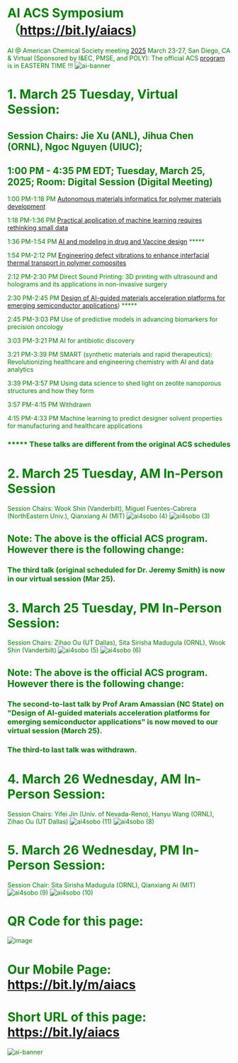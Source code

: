 # <font color='green'> AI ACS Symposium（https://bit.ly/aiacs)
AI @ American Chemical Society meeting [2025](https://www.acs.org/meetings/acs-meetings/spring.html) March 23-27, San Diego, CA & Virtual (Sponsored by I&EC, PMSE, and POLY): 
The official ACS [program](https://acs.digitellinc.com/live/34/page/1138?speakers=386313) is in EASTERN TIME !!!
![ai-banner](https://github.com/user-attachments/assets/eb20f117-5477-46d0-888d-78330932e663)

# 1. March 25 Tuesday, Virtual Session:
## Session Chairs: Jie Xu (ANL), Jihua Chen (ORNL), Ngoc Nguyen (UIUC); 
## 1:00 PM - 4:35 PM EDT; Tuesday, March 25, 2025; Room: Digital Session (Digital Meeting)

1:00 PM-1:18 PM [Autonomous materials informatics for polymer materials development
](https://acs.digitellinc.com/live/34/session/554863)

1:18 PM-1:36 PM [Practical application of machine learning requires rethinking small data](https://acs.digitellinc.com/live/34/session/554864)

1:36 PM-1:54 PM  [AI and modeling in drug and Vaccine design](https://acs.digitellinc.com/live/34/session/555614) *****

1:54 PM-2:12 PM [Engineering defect vibrations to enhance interfacial thermal transport in polymer composites](https://acs.digitellinc.com/live/34/session/554866) 

2:12 PM-2:30 PM Direct Sound Printing: 3D printing with ultrasound and holograms and its applications in non-invasive surgery

2:30 PM-2:45 PM [Design of AI-guided materials acceleration platforms for emerging semiconductor applications](https://acs.digitellinc.com/live/34/session/555598)) *****

2:45 PM-3:03 PM Use of predictive models in advancing biomarkers for precision oncology

3:03 PM-3:21 PM AI for antibiotic discovery

3:21 PM-3:39 PM SMART (synthetic materials and rapid therapeutics): Revolutionizing healthcare and engineering chemistry with AI and data analytics

3:39 PM-3:57 PM Using data science to shed light on zeolite nanoporous structures and how they form

3:57 PM-4:15 PM Withdrawn

4:15 PM-4:33 PM Machine learning to predict designer solvent properties for manufacturing and healthcare applications

### ***** These talks are different from the original ACS schedules

# 2. March 25 Tuesday, AM In-Person Session
Session Chairs: Wook Shin (Vanderbilt), Miguel Fuentes-Cabrera (NorthEastern Univ.), Qianxiang Ai (MIT)
![ai4sobo (4)](https://github.com/user-attachments/assets/f99e2adb-70b8-44a8-b3ba-161c55fab0d7)
![ai4sobo (3)](https://github.com/user-attachments/assets/0e3137b2-00b1-4a64-9711-d1820627bfd4)

## Note: The above is the official ACS program. However there is the following change:
### The third talk (original scheduled for Dr. Jeremy Smith) is now in our virtual session (Mar 25).

# 3. March 25 Tuesday, PM In-Person Session:
Session Chairs: Zihao Ou  (UT  Dallas), Sita Sirisha Madugula (ORNL), Wook Shin (Vanderbilt)
![ai4sobo (5)](https://github.com/user-attachments/assets/962aea1e-f36b-47ac-832b-fb42611e29ac)
![ai4sobo (6)](https://github.com/user-attachments/assets/8b328431-7856-4e3c-a3e0-af473ef4054a)
## Note: The above is the official ACS program. However there is the following change:
### The second-to-last talk by Prof Aram Amassian (NC State) on "Design of AI-guided materials acceleration platforms for emerging semiconductor applications" is now moved to our virtual session (March 25).
### The third-to last talk was withdrawn. 

# 4. March 26 Wednesday, AM In-Person Session:
Session Chairs: Yifei Jin (Univ. of Nevada-Reno), Hanyu Wang (ORNL), Zihao Ou (UT Dallas)
![ai4sobo (11)](https://github.com/user-attachments/assets/e24ba524-f464-4f05-a114-a744f62b1564)
![ai4sobo (8)](https://github.com/user-attachments/assets/eead420e-1c30-47b0-9214-649f597b27de)

# 5. March 26 Wednesday, PM In-Person Session:
Session Chair: Sita Sirisha Madugula (ORNL), Qianxiang Ai (MIT)
![ai4sobo (9)](https://github.com/user-attachments/assets/7e31e9c4-d665-417c-959a-8ac81c7a4ecf)
![ai4sobo (10)](https://github.com/user-attachments/assets/b348e90a-c419-49b5-b61c-deb98607dfe7)





# QR Code for this page:
![image](https://github.com/user-attachments/assets/d108dc94-60b5-4428-9ac2-baedb9b34759)
# Our Mobile Page: https://bit.ly/m/aiacs
# Short URL of this page: https://bit.ly/aiacs
![ai-banner](https://github.com/user-attachments/assets/67914451-d8bd-42e2-8231-132d7a8a47df)

